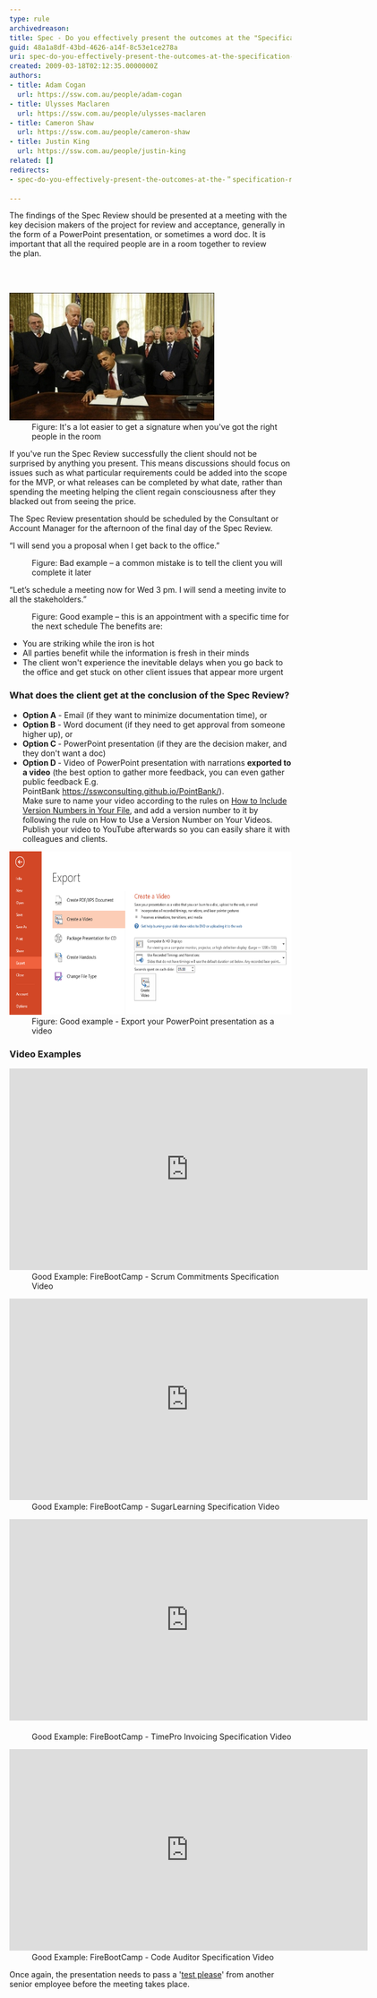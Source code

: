 ```yaml
---
type: rule
archivedreason: 
title: Spec - Do you effectively present the outcomes at the "Specification Review Presentation"?
guid: 48a1a8df-43bd-4626-a14f-8c53e1ce278a
uri: spec-do-you-effectively-present-the-outcomes-at-the-specification-review-presentation
created: 2009-03-18T02:12:35.0000000Z
authors:
- title: Adam Cogan
  url: https://ssw.com.au/people/adam-cogan
- title: Ulysses Maclaren
  url: https://ssw.com.au/people/ulysses-maclaren
- title: Cameron Shaw
  url: https://ssw.com.au/people/cameron-shaw
- title: Justin King
  url: https://ssw.com.au/people/justin-king
related: []
redirects:
- spec-do-you-effectively-present-the-outcomes-at-the-＂specification-review-presentation＂

---
```



<p class="ssw15-rteElement-P">​​The findings of the Spec Review should be presented at a meeting with the key decision makers of the project for review and acceptance, generally in the form of a PowerPoint presentation, or sometimes a word doc. It is important that all the required people are in a room together to review the plan.<br></p>
<br><excerpt class='endintro'></excerpt><br>
<dl class="image"><dt> 
      <img alt="It's a lot easier to get a signature when you've got the right people in the room" src="ProjectManagement_DecisionMakers_Small.jpg" /> 
      <br> 
   </dt><dd>Figure: It's a lot easier to get a signature when you've got the right people in the room </dd></dl><p>If you've run the Spec Review successfully the client should not be surprised by anything you present. This means discussions should focus on issues such as what particular requirements could be added into the scope for the MVP, or what releases can be completed by what date, rather than spending the meeting helping the client regain consciousness after they blacked out from seeing the price.<br></p><p>The Spec Review presentation should be scheduled by the Consultant or Account Manager for the afternoon of the final day of the Spec Review. <br></p><p class="ssw15-rteElement-GreyBox">“I will send you a proposal when I get back to the office.”</p><dd class="ssw15-rteElement-FigureBad"> Figure: Bad example – a common mistake is to tell the client you will complete it later 
   <br> </dd><p class="ssw15-rteElement-GreyBox">“Let’s schedule a meeting now for Wed 3 pm. I will send a meeting invite to all the stakeholders.”</p><dd class="ssw15-rteElement-FigureGood"> Figure: Good example – this is an appointment with a specific time for the next schedule The benefits are:</dd><ul><li>You are striking while the iron is hot</li><li>All parties benefit while the information is fresh in their minds</li><li>The client won't experience the inevitable delays when you go back to the office and get stuck on other client issues that appear more urgent</li></ul><h3 class="ssw15-rteElement-H3">What does the client get at the conclusion of the Spec Review? 
   <br> </h3><ul><li>
      <b>Option A</b> - Email (if they want to minimize documentation time), or​<br></li><li>
      <b>Option B</b> - Word document (if they need to get approval from someone higher up), or</li><li>
      <b>Option C </b>- PowerPoint presentation (if they are the decision maker, and they don't want a doc)<br></li><li>
      <strong style="background-color:initial;">Option D </strong><span style="background-color:initial;">- </span>
      <span style="background-color:initial;">Video of<b></b> </span>
      <span style="background-color:initial;">PowerPoint presentation with narrations </span><strong style="background-color:initial;">exported to a video</strong><span style="background-color:initial;"> </span><span style="background-color:initial;">(the best option to gather more feedback, you can even gather public feedback E.g. PointBank </span><a href="https://sswconsulting.github.io/PointBank/" style="background-color:initial;">https://sswconsulting.github.io/PointBank/</a><span style="background-color:initial;">).​</span><br>Make sure to name your video according to the rules on <a href=/post-production-do-you-use-a-version-number-on-your-videos style="background-color:initial;">How to Include Version Numbers in Your File</a><span style="background-color:initial;">, and add a version number to it by following the rule on How to Use a Version Number on Your Videos. Publish your video to YouTube afterwards so you can easily share it with colleagues and clients. ​</span></li></ul><dl class="goodImage"><dt> 
            <img alt="3-01-2014 10-13-04 PM.png" src="3-01-2014 10-13-04 PM.png" style="width:612px;height:292px;" /> 
         </dt><dd>Figure: Good example - Export your PowerPoint presentation as a video<br></dd></dl>
<h3>Video Examples 
   <br></h3><dl class="goodImage"><dt> 
      <iframe width="640" height="360" src="https://www.youtube.com/embed/sPMT6Udh7rQ" frameborder="0"></iframe></dt><dd>Good Example: FireBootCamp - Scrum Commitments Specification Video</dd></dl><dl class="goodImage"><dt> 
      <iframe width="640" height="360" src="https://www.youtube.com/embed/nywSzMhkZV4" frameborder="0"></iframe></dt><dd>Good Example: FireBootCamp - SugarLearning Specification Video</dd></dl><dl class="goodImage"><dt> 
      <iframe width="640" height="360" src="https://www.youtube.com/embed/VhWPZERUiYg" frameborder="0"></iframe>​<br></dt><dd>Good Example: FireBootCamp - TimePro Invoicing Specification Video</dd></dl><dl class="goodImage"><dt> 
      <iframe width="640" height="360" src="https://www.youtube.com/embed/vpFCtChJPVA" frameborder="0"></iframe></dt><dd>Good Example: FireBootCamp - Code Auditor Specification Video</dd></dl><p>Once again, the presentation needs to pass a '<a title="Test Please" href=/conduct-a-test-please-internally-and-then-with-the-client>test please</a>' from another senior employee before the meeting takes place.<br></p>


